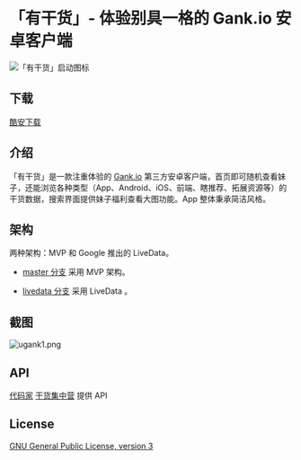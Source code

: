 # 「有干货」- 体验别具一格的 Gank.io 安卓客户端


![「有干货」启动图标](https://github.com/Bakumon/UGank/raw/master/art/ic_launcher.png)

## 下载

[酷安下载](http://www.coolapk.com/apk/me.bakumon.ugank)

## 介绍

「有干货」是一款注重体验的 [Gank.io](http://gank.io) 第三方安卓客户端，首页即可随机查看妹子，还能浏览各种类型（App、Android、iOS、前端、瞎推荐、拓展资源等）的干货数据，搜索界面提供妹子福利查看大图功能。App 整体秉承简洁风格。

## 架构

两种架构：MVP 和 Google 推出的 LiveData。


- [master 分支](https://github.com/Bakumon/UGank/tree/master) 采用 MVP 架构。

- [livedata 分支](https://github.com/Bakumon/UGank/tree/livedata) 采用 LiveData 。

## 截图

![ugank1.png](https://github.com/Bakumon/UGank/raw/master/art/ugank.jpg)


## API
 [代码家](https://github.com/daimajia)  [干货集中营](http://gank.io/) 提供 API

## License

[GNU General Public License, version 3](https://github.com/Bakumon/UGank/blob/master/LICENSE)